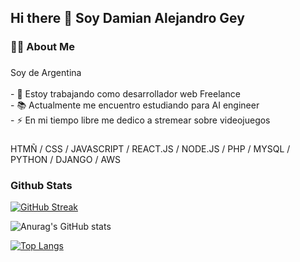 

## Hi there 👋 Soy Damian Alejandro Gey
<h3 align="left">👩‍💻  About Me</h3>

###

<p align="left">Soy de Argentina <br><br>- 🔭 Estoy trabajando como desarrollador web Freelance <br>- 📚 Actualmente me encuentro estudiando para AI engineer <br>- ⚡ En mi tiempo libre me dedico a stremear sobre videojuegos</p>

###
HTMÑ / CSS / JAVASCRIPT / REACT.JS / NODE.JS / PHP / MYSQL / PYTHON / DJANGO / AWS


###

### Github Stats

[![GitHub Streak](https://github-readme-streak-stats.herokuapp.com?user=DamianCode28&hide_border=FALSO&short_numbers=FALSO)](https://git.io/streak-stats)

![Anurag's GitHub stats](https://github-readme-stats.vercel.app/api?username=anuraghazra&show_icons=true&theme=radical)

[![Top Langs](https://github-readme-stats.vercel.app/api/top-langs/?username=anuraghazra&layout=donut)](https://github.com/anuraghazra/github-readme-stats)



